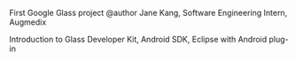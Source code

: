 First Google Glass project
@author Jane Kang, Software Engineering Intern, Augmedix

Introduction to Glass Developer Kit, Android SDK, Eclipse with Android plug-in